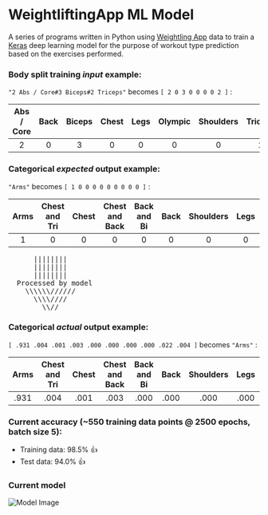 # WeightliftingApp ML Model
A series of programs written in Python using [Weightling App](https://github.com/ChappyA12/BenchTracker_iOS) data to train a [Keras](https://keras.io) deep learning model for the purpose of workout type prediction based on the exercises performed.

### Body split training _input_ example:

``` "2 Abs / Core#3 Biceps#2 Triceps" ``` becomes ``` [ 2 0 3 0 0 0 0 2 ] ``` :

| Abs / Core | Back | Biceps | Chest | Legs | Olympic | Shoulders | Triceps |
| :---: | :---: | :---: | :---: | :---: | :---: | :---: | :---: |
| 2 | 0 | 3 | 0 | 0 | 0 | 0 | 2 |

### Categorical _expected_ output example:

``` "Arms" ``` becomes ``` [ 1 0 0 0 0 0 0 0 0 0 ] ``` :

| Arms | Chest and Tri | Chest | Chest and Back | Back and Bi | Back | Shoulders | Legs | Other | Full Body |
| :---: | :---: | :---: | :---: | :---: | :---: | :---: | :---: | :---: | :---: |
| 1 | 0 | 0 | 0 | 0 | 0 | 0 | 0 | 0 | 0 |
<pre>
      ||||||||
      ||||||||
      ||||||||
  Processed by model
    \\\\\\//////
      \\\\////
        \\//
</pre>
### Categorical _actual_ output example:

``` [ .931 .004 .001 .003 .000 .000 .000 .000 .022 .004 ] ``` becomes ``` "Arms" ``` :

| Arms | Chest and Tri | Chest | Chest and Back | Back and Bi | Back | Shoulders | Legs | Other | Full Body |
| :---: | :---: | :---: | :---: | :---: | :---: | :---: | :---: | :---: | :---: |
| .931 | .004 | .001 | .003 | .000 | .000 | .000 | .000 | .022 | .004 |

### Current accuracy (~550 training data points @ 2500 epochs, batch size 5):
 - Training data: 98.5% :thumbsup:
 - Test data: 94.0% :thumbsup:

### Current model
![Model Image](src/model.png)
